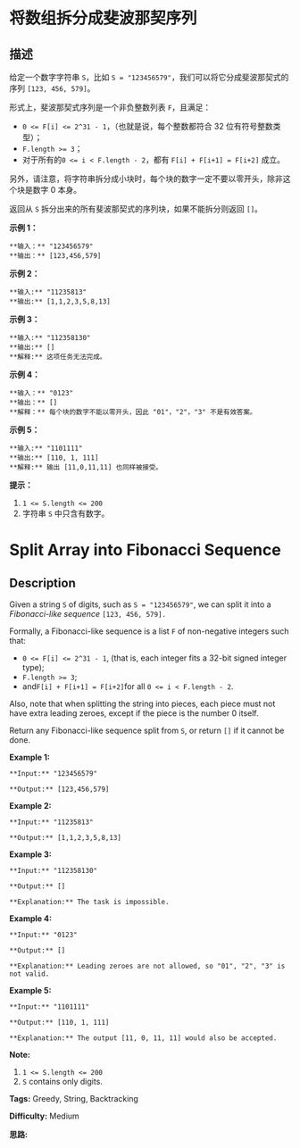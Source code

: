 # 将数组拆分成斐波那契序列

## 描述

给定一个数字字符串 `S`，比如 `S = "123456579"`，我们可以将它分成斐波那契式的序列 `[123, 456, 579]`。

形式上，斐波那契式序列是一个非负整数列表 `F`，且满足：

  * `0 <= F[i] <= 2^31 - 1`，（也就是说，每个整数都符合 32 位有符号整数类型）；
  * `F.length >= 3`；
  * 对于所有的`0 <= i < F.length - 2`，都有 `F[i] + F[i+1] = F[i+2]` 成立。

另外，请注意，将字符串拆分成小块时，每个块的数字一定不要以零开头，除非这个块是数字 0 本身。

返回从 `S` 拆分出来的所有斐波那契式的序列块，如果不能拆分则返回 `[]`。

**示例 1：**

    
    
    **输入：** "123456579"
    **输出：** [123,456,579]
    

**示例 2：**

    
    
    **输入:** "11235813"
    **输出:** [1,1,2,3,5,8,13]
    

**示例 3：**

    
    
    **输入:** "112358130"
    **输出:** []
    **解释:** 这项任务无法完成。
    

**示例 4：**

    
    
    **输入：** "0123"
    **输出：** []
    **解释：** 每个块的数字不能以零开头，因此 "01"，"2"，"3" 不是有效答案。
    

**示例 5：**

    
    
    **输入:** "1101111"
    **输出:** [110, 1, 111]
    **解释:** 输出 [11,0,11,11] 也同样被接受。
    

**提示：**

  1. `1 <= S.length <= 200`
  2. 字符串 `S` 中只含有数字。



# Split Array into Fibonacci Sequence

## Description



Given a string `S` of digits, such as `S = "123456579"`, we can split it into a _Fibonacci-like sequence_  `[123, 456, 579].`

Formally, a Fibonacci-like sequence is a list `F` of non-negative integers such that:

  * `0 <= F[i] <= 2^31 - 1`, (that is, each integer fits a 32-bit signed integer type);
  * `F.length >= 3`;
  * and` F[i] + F[i+1] = F[i+2] `for all `0 <= i < F.length - 2`.

Also, note that when splitting the string into pieces, each piece must not have extra leading zeroes, except if the piece is the number 0 itself.

Return any Fibonacci-like sequence split from `S`, or return `[]` if it cannot be done.

**Example 1:**

    
    
    **Input:** "123456579"
    **Output:** [123,456,579]
    

**Example 2:**

    
    
    **Input:** "11235813"
    **Output:** [1,1,2,3,5,8,13]
    

**Example 3:**

    
    
    **Input:** "112358130"
    **Output:** []
    **Explanation:** The task is impossible.
    

**Example 4:**

    
    
    **Input:** "0123"
    **Output:** []
    **Explanation:** Leading zeroes are not allowed, so "01", "2", "3" is not valid.
    

**Example 5:**

    
    
    **Input:** "1101111"
    **Output:** [110, 1, 111]
    **Explanation:** The output [11, 0, 11, 11] would also be accepted.
    

**Note:**

  1. `1 <= S.length <= 200`
  2. `S` contains only digits.


**Tags:** Greedy, String, Backtracking

**Difficulty:** Medium

**思路:**
